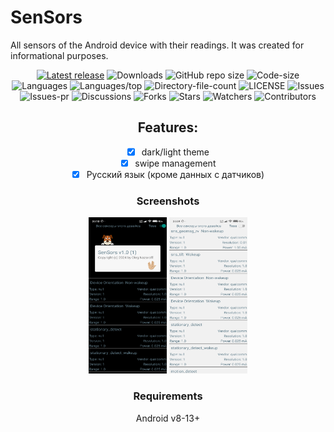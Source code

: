 # SenSors
All sensors of the Android device with their readings. It was created for informational purposes.

<div align="center">

[![Latest release](https://img.shields.io/github/v/release/reverrs/sensors?include_prereleases&label=latest%20release&style=for-the-badge)](https://github.com/reverrs/sensors/releases/latest)
![Downloads](https://img.shields.io/github/downloads/reverrs/sensors/total?style=for-the-badge)
![GitHub repo size](https://img.shields.io/github/repo-size/reverrs/sensors?style=for-the-badge)
![Code-size](https://shields.io/github/languages/code-size/reverrs/sensors?style=for-the-badge)
![Languages](https://shields.io/github/languages/count/reverrs/sensors?style=for-the-badge)
![Languages/top](https://shields.io/github/languages/top/reverrs/sensors?style=for-the-badge)
![Directory-file-count](https://shields.io/github/directory-file-count/reverrs/sensors?style=for-the-badge)
![LICENSE](https://img.shields.io/github/license/reverrs/sensors?color=blue&style=for-the-badge)
![Issues](https://shields.io/github/issues/reverrs/sensors?style=for-the-badge)
![Issues-pr](https://shields.io/github/issues-pr/reverrs/sensors?style=for-the-badge)
![Discussions](https://shields.io/github/discussions/reverrs/sensors?style=for-the-badge)
![Forks](https://shields.io/github/forks/reverrs/sensors?style=for-the-badge)
![Stars](https://shields.io/github/stars/reverrs/sensors?style=for-the-badge)
![Watchers](https://shields.io/github/watchers/reverrs/sensors?style=for-the-badge)
![Contributors](https://shields.io/github/contributors/reverrs/sensors?style=for-the-badge)

## Features:

- [x] dark/light theme
- [x] swipe management
- [x] Русский язык (кроме данных с датчиков)

### Screenshots
<div align="center">

<img width="125" height="250" 
src="./docs/Sensors_scr1_coldcat.sl.jpg" alt="Screenshot 1" title="Скриншот 1"> <img width="125" height="250" src="./docs/Sensors_scr2_coldcat.sl.jpg" alt="Screenshot 2" title="Скриншот 2">

<!--
<img width="125" height="250" 
src="./docs/Sensors_scr3_coldcat.sl.jpg" alt="Screenshot 3" title="Скриншот 3">

<img width="125" height="250" 
src="./docs/Sensors_scr4_coldcat.sl.jpg" alt="Screenshot 4" title="Скриншот 4">

<img width="250" height="125" src="./docs/Sensors_scr5_coldcat.sl.jpg" alt="Screenshot 5" title="Скриншот 5">
-->

### Requirements
Android v8-13+

<!--
### Regards

### Known problems [fixed]
- [x] none (yet? ;)
-->
